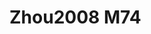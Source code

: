 <a name="material" />

# Zhou2008 M74
<script type="application/ld+json">
  {
    "@context": "https://schema.org/",
    "@type": "ChemicalSubstance",
    "http://purl.org/dc/terms/conformsTo":
      {
        "@type": "CreativeWork",
        "@id": "https://bioschemas.org/profiles/ChemicalSubstance/0.4-RELEASE/"
      },
    "@id": "https://egonw.github.io/nanowiki/nanowiki286.html#material",
    "name": "Zhou2008 M74",
    "sameAs": "http://127.0.0.1/mediawiki/index.php/Special:URIResolver/Zhou2008_M74"
  }
</script>

